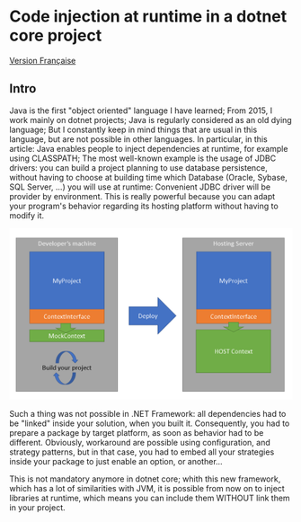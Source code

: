 # Code injection at runtime in a dotnet core project
[Version Française](README_fr.md)
## Intro
Java is the first "object oriented" language I have learned; From 2015, I work mainly on dotnet projects; Java is regularly considered as an old dying language; But I constantly keep in mind things that are usual in this language, but are not possible in other languages.
In particular, in this article: Java enables people to inject dependencies at runtime, for example using CLASSPATH; 
The most well-known example is the usage of JDBC drivers: you can build a project planning to use database persistence, without having to choose at building time which Database (Oracle, Sybase, SQL Server, ...) you will use at runtime: Convenient JDBC driver will be provider by environment. This is really powerful because you can adapt your program's behavior regarding its hosting platform without having to modify it.

![Component on different platforms](runtime-inj-01.png)

Such a thing was not possible in .NET Framework: all dependencies had to be "linked" inside your solution, when you built it. Consequently, you had to prepare a package by target platform, as soon as behavior had to be different.
Obviously, workaround are possible using configuration, and strategy patterns, but in that case, you had to embed all your strategies inside your package to just enable an option, or another...

This is not mandatory anymore in dotnet core; whith this new framework, which has a lot of similarities with JVM, it is possible from now on to inject libraries at runtime, which means you can include them WITHOUT link them in your project.
